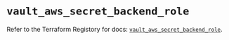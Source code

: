 # `vault_aws_secret_backend_role`

Refer to the Terraform Registory for docs: [`vault_aws_secret_backend_role`](https://www.terraform.io/docs/providers/vault/r/aws_secret_backend_role).

